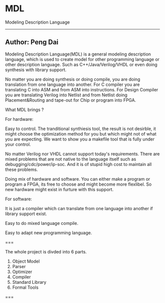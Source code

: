 MDL
===

Modeling Description Language

------------------
Author: Peng Dai
------------------

Modeling Description Language(MDL) is a general modeling description language, which is used to create model for other programming language or other description language. Such as C++/Java/Verilog/VHDL or even doing synthesis with library support.

No matter you are doing synthesis or doing compile, you are doing translation from one language into another. For C compiler you are translating C into ASM and from ASM into instructions. For Design Compiler you are translating Verilog into Netlist and from Netlist doing Placement&Routing and tape-out for Chip or program into FPGA.

What MDL brings ?

For hardware:

Easy to control. The tranditional synthiesis tool, the result is not desirble, it might choose the optimization method for you but which might not of what you are expecting. We want to show you a makefile tool that is fully under your control.

No matter Verilog nor VHDL cannot support today's requirements. There are mixed problems that are not native to the language itself such as debugging/cdc/power/ip-soc. And it is of stupid high cost to maintain all these problems.

Doing mix of hardware and software. You can either make a program or program a FPGA, its free to choose and might become more flexlibel. So new hardware might exist in furture with this support.

For software:

It is just a compiler which can translate from one language into another if library support exist.

Easy to do mixed language compile.

Easy to adapt new programming language.

===

The whole project is divded into 6 parts.

1. Object Model
2. Parser
3. Optimizer 
4. Compiler
5. Standard Library
6. Formal Tools

===
